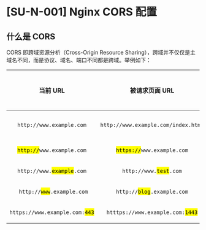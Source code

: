 # [SU-N-001] Nginx CORS 配置

## 什么是 CORS

CORS 即跨域资源分析（Cross-Origin Resource Sharing），跨域并不仅仅是主域名不同，而是协议、域名、端口不同都是跨域。举例如下：

|                   当前 URL                    |                  被请求页面 URL                  | 是否跨域 |            跨域原因            |
| :------------------------------------------: | :--------------------------------------------: | :------: | :---------------------------: |
|           `http://www.example.com`           |      `http://www.example.com/index.html`       |    否    | 同源（协议、域名、端口号均一致） |
|   <mark>`http://`</mark>`www.example.com`    |    <mark>`https://`</mark>`www.example.com`    |    是    |    协议不一致（http/https）    |
|  `http://www.`<mark>`example`</mark>`.com`   |     `http://www.`<mark>`test`</mark>`.com`     |    是    |   主域名不同（example/test）   |
|  ` http://`<mark>`www`</mark>`.example.com`  |   `http://`<mark>`blog`</mark>`.example.com`   |    是    |     子域名不同（www/blog）     |
| `https://www.example.com:`<mark>`443`</mark> | `htttps://www.example.com:`<mark>`1443`</mark> |    是    |     端口号不同（443/1443）     |